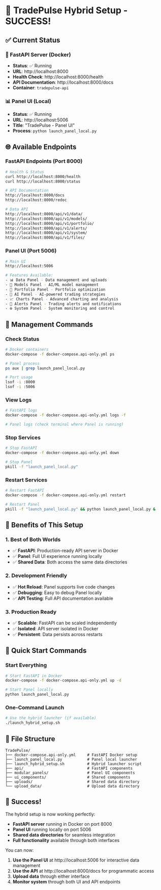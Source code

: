 # 🎉 TradePulse Hybrid Setup - SUCCESS!

## ✅ Current Status

### **🚀 FastAPI Server (Docker)**
- **Status**: ✅ Running
- **URL**: http://localhost:8000
- **Health Check**: http://localhost:8000/health
- **API Documentation**: http://localhost:8000/docs
- **Container**: `tradepulse-api`

### **📊 Panel UI (Local)**
- **Status**: ✅ Running
- **URL**: http://localhost:5006
- **Title**: "TradePulse - Panel UI"
- **Process**: `python launch_panel_local.py`

## 🌐 Available Endpoints

### **FastAPI Endpoints (Port 8000)**
```bash
# Health & Status
curl http://localhost:8000/health
curl http://localhost:8000/status

# API Documentation
http://localhost:8000/docs
http://localhost:8000/redoc

# Data API
http://localhost:8000/api/v1/data/
http://localhost:8000/api/v1/models/
http://localhost:8000/api/v1/portfolio/
http://localhost:8000/api/v1/alerts/
http://localhost:8000/api/v1/system/
http://localhost:8000/api/v1/files/
```

### **Panel UI (Port 5006)**
```bash
# Main UI
http://localhost:5006

# Features Available:
- 📊 Data Panel - Data management and uploads
- 🤖 Models Panel - AI/ML model management  
- 💼 Portfolio Panel - Portfolio optimization
- 🧠 AI Panel - AI-powered trading strategies
- 📈 Charts Panel - Advanced charting and analysis
- 🚨 Alerts Panel - Trading alerts and notifications
- ⚙️ System Panel - System monitoring and control
```

## 🔧 Management Commands

### **Check Status**
```bash
# Docker containers
docker-compose -f docker-compose.api-only.yml ps

# Panel process
ps aux | grep launch_panel_local.py

# Port usage
lsof -i :8000
lsof -i :5006
```

### **View Logs**
```bash
# FastAPI logs
docker-compose -f docker-compose.api-only.yml logs -f

# Panel logs (check terminal where Panel is running)
```

### **Stop Services**
```bash
# Stop FastAPI
docker-compose -f docker-compose.api-only.yml down

# Stop Panel
pkill -f "launch_panel_local.py"
```

### **Restart Services**
```bash
# Restart FastAPI
docker-compose -f docker-compose.api-only.yml restart

# Restart Panel
pkill -f "launch_panel_local.py" && python launch_panel_local.py &
```

## 🎯 Benefits of This Setup

### **1. Best of Both Worlds**
- ✅ **FastAPI**: Production-ready API server in Docker
- ✅ **Panel**: Full UI experience running locally
- ✅ **Shared Data**: Both access the same data directories

### **2. Development Friendly**
- ✅ **Hot Reload**: Panel supports live code changes
- ✅ **Debugging**: Easy to debug Panel locally
- ✅ **API Testing**: Full API documentation available

### **3. Production Ready**
- ✅ **Scalable**: FastAPI can be scaled independently
- ✅ **Isolated**: API server isolated in Docker
- ✅ **Persistent**: Data persists across restarts

## 🚀 Quick Start Commands

### **Start Everything**
```bash
# Start FastAPI in Docker
docker-compose -f docker-compose.api-only.yml up -d

# Start Panel locally
python launch_panel_local.py
```

### **One-Command Launch**
```bash
# Use the hybrid launcher (if available)
./launch_hybrid_setup.sh
```

## 📁 File Structure

```
TradePulse/
├── docker-compose.api-only.yml     # FastAPI Docker setup
├── launch_panel_local.py           # Panel local launcher
├── launch_hybrid_setup.sh          # Hybrid launcher script
├── api/                            # FastAPI components
├── modular_panels/                 # Panel UI components
├── ui_components/                  # Shared components
├── uploads/                        # Shared data directory
└── upload_data/                    # Upload data directory
```

## 🎉 Success!

The hybrid setup is now working perfectly:
- **FastAPI server** running in Docker on port 8000
- **Panel UI** running locally on port 5006
- **Shared data directories** for seamless integration
- **Full functionality** available through both interfaces

You can now:
1. **Use the Panel UI** at http://localhost:5006 for interactive data management
2. **Use the API** at http://localhost:8000/docs for programmatic access
3. **Upload data** through either interface
4. **Monitor system** through both UI and API endpoints
